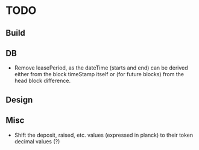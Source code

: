 # TODO

## Build

## DB

- Remove leasePeriod, as the dateTime (starts and end) can be derived either from the block timeStamp itself or (for future blocks) from the head block difference. 

## Design

## Misc

- Shift the deposit, raised, etc. values (expressed in planck) to their token decimal values (?)
